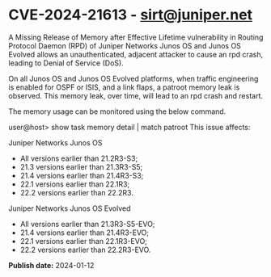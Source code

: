 # CVE-2024-21613 - sirt@juniper.net


A Missing Release of Memory after Effective Lifetime vulnerability in Routing Protocol Daemon (RPD) of Juniper Networks Junos OS and Junos OS Evolved allows an unauthenticated, adjacent attacker to cause an rpd crash, leading to Denial of Service (DoS).

On all Junos OS and Junos OS Evolved platforms, when traffic engineering is enabled for OSPF or ISIS, and a link flaps, a patroot memory leak is observed. This memory leak, over time, will lead to an rpd crash and restart.

The memory usage can be monitored using the below command.

user@host> show task memory detail | match patroot
This issue affects:

Juniper Networks Junos OS



  *  All versions earlier than 21.2R3-S3;
  *  21.3 versions earlier than 21.3R3-S5;
  *  21.4 versions earlier than 21.4R3-S3;
  *  22.1 versions earlier than 22.1R3;
  *  22.2 versions earlier than 22.2R3.




Juniper Networks Junos OS Evolved



  *  All versions earlier than 21.3R3-S5-EVO;
  *  21.4 versions earlier than 21.4R3-EVO;
  *  22.1 versions earlier than 22.1R3-EVO;
  *  22.2 versions earlier than 22.2R3-EVO.








**Publish date:** 2024-01-12
